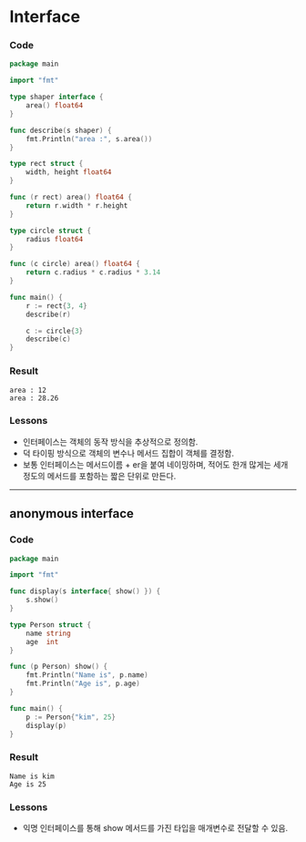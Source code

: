 # Interface

### Code
```go
package main

import "fmt"

type shaper interface {
	area() float64
}

func describe(s shaper) {
	fmt.Println("area :", s.area())
}

type rect struct {
	width, height float64
}

func (r rect) area() float64 {
	return r.width * r.height
}

type circle struct {
	radius float64
}

func (c circle) area() float64 {
	return c.radius * c.radius * 3.14
}

func main() {
	r := rect{3, 4}
	describe(r)

	c := circle{3}
	describe(c)
}
```

### Result
```
area : 12
area : 28.26
```
### Lessons
- 인터페이스는 객체의 동작 방식을 추상적으로 정의함.
- 덕 타이핑 방식으로 객체의 변수나 메서드 집합이 객체를 결정함.
- 보통 인터페이스는 메서드이름 + er을 붙여 네이밍하며, 적어도 한개 많게는 세개 정도의 메서드를 포함하는 짧은 단위로 만든다.

---
## anonymous interface
### Code
```go
package main

import "fmt"

func display(s interface{ show() }) {
	s.show()
}

type Person struct {
	name string
	age  int
}

func (p Person) show() {
	fmt.Println("Name is", p.name)
	fmt.Println("Age is", p.age)
}

func main() {
	p := Person{"kim", 25}
	display(p)
}
```
### Result
```
Name is kim
Age is 25
```
### Lessons
- 익명 인터페이스를 통해 show 메서드를 가진 타입을 매개변수로 전달할 수 있음.
